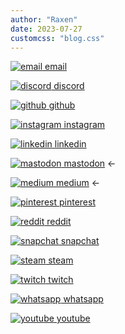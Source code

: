 ```yaml
---
author: "Raxen"
date: 2023-07-27
customcss: "blog.css"
---
```


[![email](/img/icons/email.svg) email](mailto:rithesh.satheesh@gmail.com)

[![discord](/img/icons/discord.svg) discord](https://discord.gg/invitecode)

[![github](/img/icons/github.svg) github](https://github.com/raxen001)

[![instagram](/img/icons/instagram.svg) instagram](https://instagram.com/raxen001)

[![linkedin](/img/icons/linkedin.svg) linkedin](https://in.linkedin.com/in/rithesh-s-05617b22a)

[![mastodon](/img/icons/mastodon.svg) mastodon](https://mastodon.instance/@username) <-

[![medium](/img/icons/medium.svg) medium](https://medium.com/username) <-

[![pinterest](/img/icons/pinterest.svg) pinterest](https://pinterest.com/RaxenGamer001)

[![reddit](/img/icons/reddit.svg) reddit](https://reddit.com/user/raxengamer001)

[![snapchat](/img/icons/snapchat.svg) snapchat](https://snapchat.com/add/raxen001)

[![steam](/img/icons/steam.svg) steam](https://steamcommunity.com/profiles/76561199059739788/)

[![twitch](/img/icons/twitch.svg) twitch](https://twitch.tv/raxengamer001)

[![whatsapp](/img/icons/whatsapp.svg) whatsapp](https://wa.me/9994485881)

[![youtube](/img/icons/youtube.svg) youtube](https://youtube.com/@raxengamer001)
